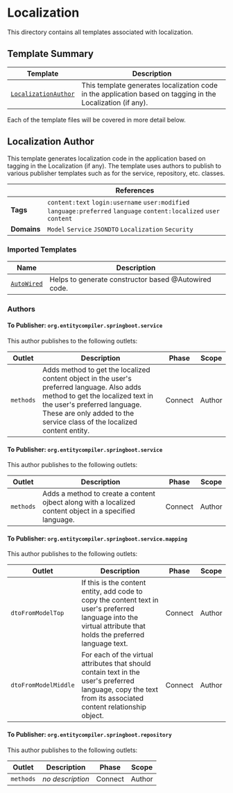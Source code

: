 [//]: # ( =====preserve===== start-Introduction ===== )
# Localization

This directory contains all templates associated with localization.

[//]: # ( =====preserve===== end-Introduction ===== )

<a name="template-summary"></a>
## Template Summary

|Template|Description|
|---|---|
| [`LocalizationAuthor`](#localization-author) | This template generates localization code in the application based on tagging in the Localization (if any). |

Each of the template files will be covered in more detail below.

<a name="localization-author"></a>
## Localization Author

This template generates localization code in the application based on tagging in the Localization (if any). The template uses authors to publish to various publisher templates such as for the service, repository, etc. classes.



| |References|
|---|---|
| **Tags** |`content:text` `login:username` `user:modified` `language:preferred` `language` `content:localized` `user` `content` |
| **Domains** |`Model` `Service` `JSONDTO` `Localization` `Security` |

### Imported Templates

| Name | Description |
|---|---|
| [`AutoWired`](../util) | Helps to generate constructor based @Autowired code. |

### Authors

#### To Publisher: `org.entitycompiler.springboot.service`



This author publishes to the following outlets:

| Outlet | Description | Phase | Scope
|---|---|---|---|
| `methods` | Adds method to get the localized content object in the user's preferred language.  Also adds method to get the localized text in the user's preferred language. These are only added to the service class of the localized content entity.|Connect|Author|


#### To Publisher: `org.entitycompiler.springboot.service`



This author publishes to the following outlets:

| Outlet | Description | Phase | Scope
|---|---|---|---|
| `methods` | Adds a method to create a content ojbect along with a localized content object in a specified language.|Connect|Author|


#### To Publisher: `org.entitycompiler.springboot.service.mapping`



This author publishes to the following outlets:

| Outlet | Description | Phase | Scope
|---|---|---|---|
| `dtoFromModelTop` | If this is the content entity, add code to copy the content text in user's preferred language into the virtual attribute that holds the preferred language text.|Connect|Author|
| `dtoFromModelMiddle` | For each of the virtual attributes that should contain text in the user's preferred language, copy the text from its associated content relationship object.|Connect|Author|


#### To Publisher: `org.entitycompiler.springboot.repository`



This author publishes to the following outlets:

| Outlet | Description | Phase | Scope
|---|---|---|---|
| `methods` | *no description*|Connect|Author|


